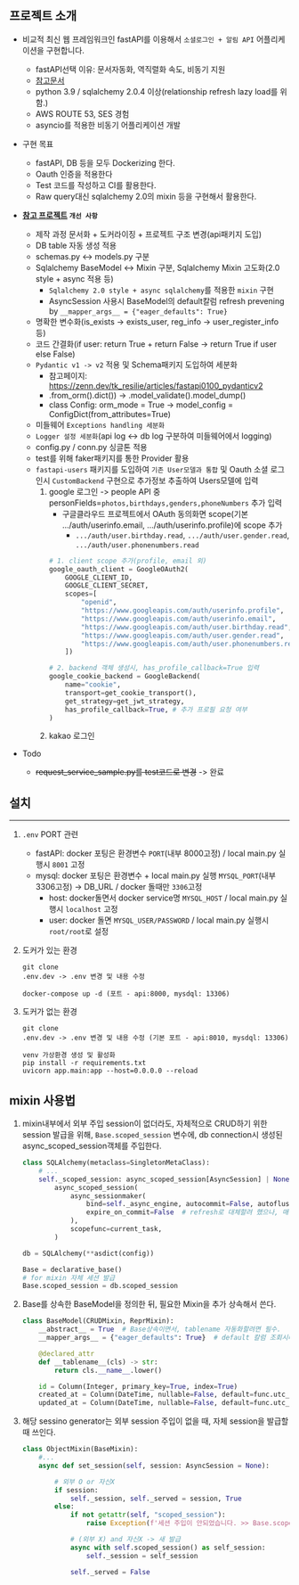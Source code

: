 ## 프로젝트 소개

- 비교적 최신 웹 프레임워크인 fastAPI를 이용해서 `소셜로그인 + 알림 API` 어플리케이션을 구현합니다.
    - fastAPI선택 이유: 문서자동화, 역직렬화 속도, 비동기 지원
    - [참고문서](https://tech.kakaopay.com/post/image-processing-server-framework/)
    - python 3.9 / sqlalchemy 2.0.4 이상(relationship refresh lazy load를 위함.)
    - AWS ROUTE 53, SES 경험
    - asyncio를 적용한 비동기 어플리케이션 개발
- 구현 목표
    - fastAPI, DB 등을 모두 Dockerizing 한다.
    - Oauth 인증을 적용한다
    - Test 코드를 작성하고 CI를 활용한다.
    - Raw query대신 sqlalchemy 2.0의 mixin 등을 구현해서 활용한다.

- **[참고 프로젝트](https://github.com/riseryan89/notification-api) `개선 사항`**
    - 제작 과정 문서화 + 도커라이징 + 프로젝트 구조 변경(api패키지 도입)
    - DB table 자동 생성 적용
    - schemas.py <-> models.py 구분
    - Sqlalchemy BaseModel <-> Mixin 구분, Sqlalchemy Mixin 고도화(2.0 style + async 적용 등)
        - `Sqlalchemy 2.0 style + async sqlalchemy`를 적용한 `mixin` 구현
        - AsyncSession 사용시 BaseModel의 default칼럼 refresh prevening by `__mapper_args__ = {"eager_defaults": True}`
    - 명확한 변수화(is_exists -> exists_user, reg_info -> user_register_info 등)
    - 코드 간결화(if user: return True + return False -> return True if user else False)
    - `Pydantic v1 -> v2` 적용 및 Schema패키지 도입하여 세분화
        - 참고페이지: https://zenn.dev/tk_resilie/articles/fastapi0100_pydanticv2
        - .from_orm().dict()) -> .model_validate().model_dump()
        - class Config: orm_mode = True -> model_config = ConfigDict(from_attributes=True)
    - 미들웨어 `Exceptions handling 세분화`
    - `Logger 설정 세분화`(api log <-> db log 구분하여 미들웨어에서 logging)
    - config.py / conn.py 싱글톤 적용
    - test를 위해 faker패키지를 통한 Provider 활용
    - `fastapi-users` 패키지를 도입하여 `기존 User모델과 통합` 및 Oauth 소셜 로그인시 `CustomBackend` 구현으로 추가정보 추출하여 Users모델에 입력
        1. google 로그인 -> people API 중 personFields=`photos,birthdays,genders,phoneNumbers` 추가 입력
            - 구글클라우드 프로젝트에서 OAuth 동의화면 scope(기본 .../auth/userinfo.email, .../auth/userinfo.profile)에 scope 추가
                - `.../auth/user.birthday.read`, `.../auth/user.gender.read`, `.../auth/user.phonenumbers.read`
            ```python
            # 1. client scope 추가(profile, email 외)
            google_oauth_client = GoogleOAuth2(
                GOOGLE_CLIENT_ID,
                GOOGLE_CLIENT_SECRET,
                scopes=[
                    "openid",
                    "https://www.googleapis.com/auth/userinfo.profile",  # 구글 클라우드 - 동의에서 설정한 범위
                    "https://www.googleapis.com/auth/userinfo.email",
                    "https://www.googleapis.com/auth/user.birthday.read",  # 추가 액세스 요청 3개 (전부 people api)
                    "https://www.googleapis.com/auth/user.gender.read",
                    "https://www.googleapis.com/auth/user.phonenumbers.read",
                ])
            
            # 2. backend 객체 생성시, has_profile_callback=True 입력
            google_cookie_backend = GoogleBackend(
                name="cookie",
                transport=get_cookie_transport(),
                get_strategy=get_jwt_strategy,
                has_profile_callback=True, # 추가 프로필 요청 여부
            )
            ```
        2. kakao 로그인


- Todo
    - ~~request_service_sample.py를 test코드로 변경~~ -> 완료

## 설치

---

1. `.env` PORT 관련
    - fastAPI: docker 포팅은 환경변수 `PORT`(내부 8000고정) / local main.py 실행시 `8001` 고정
    - mysql: docker 포팅은 환경변수 + local main.py 실행 `MYSQL_PORT`(내부 3306고정) -> DB_URL / docker 돌때만 `3306`고정
        - host: docker돌면서 docker service명 `MYSQL_HOST`  / local main.py 실행시 `localhost` 고정
        - user: docker 돌면 `MYSQL_USER/PASSWORD` / local main.py 실행시 `root/root`로 설정

2. 도커가 있는 환경
    ```shell
    git clone
    .env.dev -> .env 변경 및 내용 수정
   
    docker-compose up -d (포트 - api:8000, mysdql: 13306)
    ```

3. 도커가 없는 환경
    ```shell
    git clone
    .env.dev -> .env 변경 및 내용 수정 (기본 포트 - api:8010, mysdql: 13306)
    
    venv 가상환경 생성 및 활성화
    pip install -r requirements.txt
    uvicorn app.main:app --host=0.0.0.0 --reload
    ```

## mixin 사용법

1. mixin내부에서 외부 주입 session이 없더라도, 자체적으로 CRUD하기 위한 session 발급을 위해, `Base.scoped_session` 변수에, db connection시 생성된
   async_scoped_session객체를 주입한다.
    ```python
    class SQLAlchemy(metaclass=SingletonMetaClass):
        # ...
        self._scoped_session: async_scoped_session[AsyncSession] | None = \
            async_scoped_session(
                async_sessionmaker(
                    bind=self._async_engine, autocommit=False, autoflush=False, future=True,
                    expire_on_commit=False  # refresh로 대체할려 했으나, 매번 select가 되어 필요시마다 하기로.
                ),
                scopefunc=current_task,
            )
    
    db = SQLAlchemy(**asdict(config))

    Base = declarative_base()
    # for mixin 자체 세션 발급
    Base.scoped_session = db.scoped_session

    ```

2. Base를 상속한 BaseModel을 정의한 뒤, 필요한 Mixin을 추가 상속해서 쓴다.
    ```python
    class BaseModel(CRUDMixin, ReprMixin):
        __abstract__ = True  # Base상속이면서, tablename 자동화할려면 필수.
        __mapper_args__ = {"eager_defaults": True}  # default 칼럼 조회시마다 refresh 제거 (async 필수)
    
        @declared_attr
        def __tablename__(cls) -> str:
            return cls.__name__.lower()
    
        id = Column(Integer, primary_key=True, index=True)
        created_at = Column(DateTime, nullable=False, default=func.utc_timestamp())
        updated_at = Column(DateTime, nullable=False, default=func.utc_timestamp(), onupdate=func.utc_timestamp())
    
    ```

3. 해당 sessino generator는 외부 session 주입이 없을 때, 자체 session을 발급할 때 쓰인다.
    ```python
    class ObjectMixin(BaseMixin):
        #...
        async def set_session(self, session: AsyncSession = None):
    
            # 외부 O or 자신X
            if session:
                self._session, self._served = session, True
            else:
                if not getattr(self, "scoped_session"):
                    raise Exception(f'세션 주입이 안되었습니다. >> Base.scoped_session = db.scoped_session')
    
                # (외부 X) and 자신X -> 새 발급
                async with self.scoped_session() as self_session:
                    self._session = self_session
    
                self._served = False
    ```